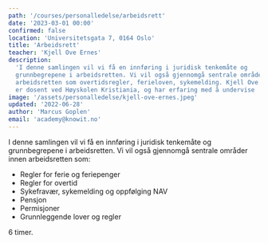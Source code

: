 ```yaml
---
path: '/courses/personalledelse/arbeidsrett'
date: '2023-03-01 00:00'
confirmed: false
location: 'Universitetsgata 7, 0164 Oslo'
title: 'Arbeidsrett'
teacher: 'Kjell Ove Ernes'
description:
  'I denne samlingen vil vi få en innføring i juridisk tenkemåte og
  grunnbegrepene i arbeidsretten. Vi vil også gjennomgå sentrale områder innen
  arbeidsretten som overtidsregler, ferieloven, sykemelding. Kjell Ove Ernes 
  er dosent ved Høyskolen Kristiania, og har erfaring med å undervise  i arbeidsrett.'
image: '/assets/personalledelse/kjell-ove-ernes.jpeg'
updated: '2022-06-28'
author: 'Marcus Goplen'
email: 'academy@knowit.no'
---
```


I denne samlingen vil vi få en innføring i juridisk tenkemåte og
grunnbegrepene i arbeidsretten. Vi vil også gjennomgå sentrale områder innen
arbeidsretten som:

- Regler for ferie og feriepenger
- Regler for overtid
- Sykefravær, sykemelding og oppfølging NAV
- Pensjon
- Permisjoner
- Grunnleggende lover og regler

6 timer.